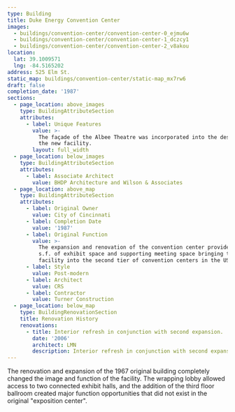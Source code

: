 ```yaml
---
type: Building
title: Duke Energy Convention Center
images:
  - buildings/convention-center/convention-center-0_ejmu6w
  - buildings/convention-center/convention-center-1_dczcy1
  - buildings/convention-center/convention-center-2_v8akou
location:
  lat: 39.1009571
  lng: -84.5165202
address: 525 Elm St.
static_map: buildings/convention-center/static-map_mx7rw6
draft: false
completion_date: '1987'
sections:
  - page_location: above_images
    type: BuildingAttributeSection
    attributes:
      - label: Unique Features
        value: >-
          The façade of the Albee Theatre was incorporated into the design of
          the new facility.
        layout: full_width
  - page_location: below_images
    type: BuildingAttributeSection
    attributes:
      - label: Associate Architect
        value: BHDP Architecture and Wilson & Associates
  - page_location: above_map
    type: BuildingAttributeSection
    attributes:
      - label: Original Owner
        value: City of Cincinnati
      - label: Completion Date
        value: '1987'
      - label: Original Function
        value: >-
          The expansion and renovation of the convention center provided 160,000
          s.f. of exhibit space and supporting meeting space bringing the
          facility into the second tier of convention centers in the US.
      - label: Style
        value: Post-modern
      - label: Architect
        value: CRS
      - label: Contractor
        value: Turner Construction
  - page_location: below_map
    type: BuildingRenovationSection
    title: Renovation History
    renovations:
      - title: Interior refresh in conjunction with second expansion.
        date: '2006'
        architect: LMN
        description: Interior refresh in conjunction with second expansion.
---
```


The renovation and expansion of the 1967 original building completely changed the image and function of the facility. The wrapping lobby allowed access to two connected exhibit halls, and the addition of the third floor ballroom created major function opportunities that did not exist in the original "exposition center".
